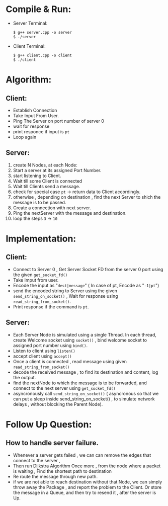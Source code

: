 # Compile & Run:
* Server Terminal:
    ```
    $ g++ server.cpp -o server
    $ ./server
    ```
* Client Terminal:
    ```
    $ g++ client.cpp -o client
    $ ./client
    ```

# Algorithm:
## Client:
* Establish Connection
* Take Input From User.
* Ping The Server on port number of server 0
* wait for response 
* print responce if input is `pt`
* Loop again

## Server:
1. create N Nodes, at each Node:
1. Start a server at its assigned Port Number.
1. start listening to Client.
1. Wait till some Client is connected
1. Wait till Clients send a message.
1. check for special case `pt` -> return data to Client accordingly.
1. otherwise , depending on destination , find the next Server to shich the message is to be passed.
1. Create a connection with next server.
1. Ping the nextServer with the message and destination.
1. loop the steps `3` -> `10`

# Implementation:
## Client:
* Connect to Server 0 , Get Server Socket FD from the server 0 port using the given `get_socket_fd()`
* Take Imput from user.
* Encode the input as "`dest|message`" ( In case of pt, Encode as "`-1|pt`")
* send the encoded string to Server using the given `send_string_on_socket()` , Wait for response using `read_string_from_socket()`.
* Print response if the command is `pt`.

## Server:
* Each Server Node is simulated using a single Thread.
In each thread, create Welcome socket using `socket()` , bind welcome socket to assigned port number using `bind()`.
* Listen to client using `listen()`
* accept client using `accept()`
* Once a client is connected , read message using given `read_string_from_socket()`
* decode the received message , to find its destination and content, log the output.
* find the nextNode to which the message is to be forwarded, and connect to the next server using `get_socket_fd()`
* asyncronously call `send_string_on_socket()` ( asyncronous so that we can put a sleep inside send_string_on_socket() , to simulate network delays , without blocking the Parent Node).

# Follow Up Question:
## How to handle server failure.
* Whenever a server gets failed , we can can remove the edges that connect to the server , 
* Then run Dijkstra Algorithm Once more , from the node where a packet is waiting , Find the shortest path to destination
* Re route the message through new path.
* if we are not able to reach destination without that Node, we can simply throw away the Package , and report the problem to the Client. Or store the message in a Queue, and then try to resend it , after the server is Up.
